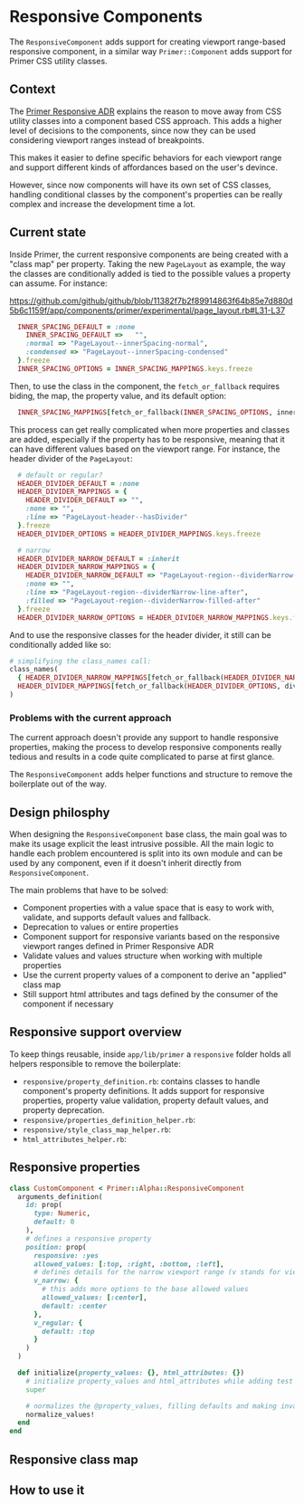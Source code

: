 # Responsive Components

The `ResponsiveComponent` adds support for creating viewport range-based responsive component, in a similar way `Primer::Component` adds support for Primer CSS utility classes.

## Context

The [Primer Responsive ADR](https://github.com/github/primer/blob/main/adrs/2022-04-15-responsive-design-api-guidelines.md) explains the reason to move away from CSS utility classes into a component based CSS approach. This adds a higher level of decisions to the components, since now they can be used considering viewport ranges instead of breakpoints.

This makes it easier to define specific behaviors for each viewport range and support different kinds of affordances based on the user's devince.

However, since now components will have its own set of CSS classes, handling conditional classes by the component's properties can be really complex and increase the development time a lot.

## Current state

Inside Primer, the current responsive components are being created with a "class map" per property. Taking the new `PageLayout` as example, the way the classes are conditionally added is tied to the possible values a property can assume.  For instance:

https://github.com/github/github/blob/11382f7b2f89914863f64b85e7d880d5b6c1159f/app/components/primer/experimental/page_layout.rb#L31-L37

```rb
  INNER_SPACING_DEFAULT = :none
    INNER_SPACING_DEFAULT =>   "",
    :normal => "PageLayout--innerSpacing-normal",
    :condensed => "PageLayout--innerSpacing-condensed"
  }.freeze
  INNER_SPACING_OPTIONS = INNER_SPACING_MAPPINGS.keys.freeze
```

Then, to use the class in the component, the `fetch_or_fallback` requires biding, the map, the property value, and its default option:
```rb
  INNER_SPACING_MAPPINGS[fetch_or_fallback(INNER_SPACING_OPTIONS, inner_spacing INNER_SPACING_DEFAULT)],
```

This process can get really complicated when more properties and classes are added, especially if the property has to be responsive, meaning that it can have different values based on the viewport range. For instance, the header divider of the `PageLayout`:

```rb
  # default or regular?
  HEADER_DIVIDER_DEFAULT = :none
  HEADER_DIVIDER_MAPPINGS = {
    HEADER_DIVIDER_DEFAULT => "",
    :none => "",
    :line => "PageLayout-header--hasDivider"
  }.freeze
  HEADER_DIVIDER_OPTIONS = HEADER_DIVIDER_MAPPINGS.keys.freeze

  # narrow
  HEADER_DIVIDER_NARROW_DEFAULT = :inherit
  HEADER_DIVIDER_NARROW_MAPPINGS = {
    HEADER_DIVIDER_NARROW_DEFAULT => "PageLayout-region--dividerNarrow-line-after",
    :none => "",
    :line => "PageLayout-region--dividerNarrow-line-after",
    :filled => "PageLayout-region--dividerNarrow-filled-after"
  }.freeze
  HEADER_DIVIDER_NARROW_OPTIONS = HEADER_DIVIDER_NARROW_MAPPINGS.keys.freeze
```

And to use the responsive classes for the header divider, it still can be conditionally added like so:

```rb
# simplifying the class_names call:
class_names(
  { HEADER_DIVIDER_NARROW_MAPPINGS[fetch_or_fallback(HEADER_DIVIDER_NARROW_OPTIONS, divider_when_narrow, HEADER_DIVIDER_NARROW_DEFAULT)] => divider != :none },
  HEADER_DIVIDER_MAPPINGS[fetch_or_fallback(HEADER_DIVIDER_OPTIONS, divider, HEADER_DIVIDER_DEFAULT)],
)
```

### Problems with the current approach

The current approach doesn't provide any support to handle responsive properties, making the process to develop responsive components really tedious and results in a code quite complicated to parse at first glance.

The `ResponsiveComponent` adds helper functions and structure to remove the boilerplate out of the way.

## Design philosphy

When designing the `ResponsiveComponent` base class, the main goal was to make its usage explicit the least intrusive possible. All the main logic to handle each problem encountered is split into its own module and can be used by any component, even if it doesn't inherit directly from `ResponsiveComponent`.

The main problems that have to be solved:
- Component properties with a value space that is easy to work with, validate, and supports default values and fallback.
- Deprecation to values or entire properties
- Component support for responsive variants based on the responsive viewport ranges defined in Primer Responsive ADR
- Validate values and values structure when working with multiple properties
- Use the current property values of a component to derive an "applied" class map
- Still support html attributes and tags defined by the consumer of the component if necessary

## Responsive support overview

To keep things reusable, inside `app/lib/primer` a `responsive` folder holds all helpers responsible to remove the boilerplate:

 - `responsive/property_definition.rb`: 
    contains classes to handle component's property definitions. It adds support for responsive properties, property value validation, property default values, and property deprecation.
- `responsive/properties_definition_helper.rb`:
- `responsive/style_class_map_helper.rb`:
- `html_attributes_helper.rb`:



## Responsive properties

```rb
class CustomComponent < Primer::Alpha::ResponsiveComponent
  arguments_definition(
    id: prop(
      type: Numeric,
      default: 0
    ),
    # defines a responsive property
    position: prop(
      responsive: :yes
      allowed_values: [:top, :right, :bottom, :left],
      # defines details for the narrow viewport range (v stands for viewport)
      v_narrow: {
        # this adds more options to the base allowed values
        allowed_values: [:center],
        default: :center
      },
      v_regular: {
        default: :top
      }
    )
  )

  def initialize(property_values: {}, html_attributes: {})
    # initialize property_values and html_attributes while adding test attrs
    super

    # normalizes the @property_values, filling defaults and making invalid values set to default
    normalize_values!
  end
end
```



## Responsive class map

## How to use it